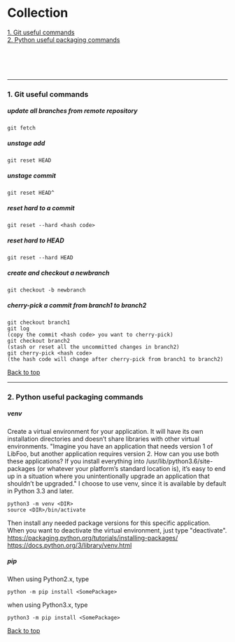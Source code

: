 Collection
==========
<a href="#1">1. Git useful commands</a><br>
<a href="#2">2. Python useful packaging commands</a><br>
<br><br><br><br>

<a id="1"/><hr>
### 1. Git useful commands
##### update all branches from remote repository
```
git fetch
```
##### unstage add
```
git reset HEAD
```
##### unstage commit
```
git reset HEAD^
```
##### reset hard to a commit
```
git reset --hard <hash code>
```
##### reset hard to HEAD
```
git reset --hard HEAD
```
##### create and checkout a newbranch
```
git checkout -b newbranch
```
##### cherry-pick a commit from branch1 to branch2
```
git checkout branch1
git log
(copy the commit <hash code> you want to cherry-pick)
git checkout branch2
(stash or reset all the uncommitted changes in branch2)
git cherry-pick <hash code>
(the hash code will change after cherry-pick from branch1 to branch2)
```
<a href="#top">Back to top</a>

<a id="2"/><hr>
### 2. Python useful packaging commands
##### venv
Create a virtual environment for your application. It will have its own installation directories and doesn’t share libraries with other virtual environments.
"Imagine you have an application that needs version 1 of LibFoo, but another application requires version 2. How can you use both these applications? If you install everything into /usr/lib/python3.6/site-packages (or whatever your platform’s standard location is), it’s easy to end up in a situation where you unintentionally upgrade an application that shouldn’t be upgraded."
I choose to use venv, since it is available by default in Python 3.3 and later.
```
python3 -m venv <DIR>
source <DIR>/bin/activate
```
Then install any needed package versions for this specific application.
When you want to deactivate the virtual environment, just type "deactivate".
https://packaging.python.org/tutorials/installing-packages/
https://docs.python.org/3/library/venv.html
##### pip
When using Python2.x, type 
```
python -m pip install <SomePackage>
```
when using Python3.x, type
```
python3 -m pip install <SomePackage>
```
<a href="#top">Back to top</a>